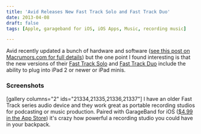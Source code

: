 ```yaml
---
title: 'Avid Releases New Fast Track Solo and Fast Track Duo'
date: 2013-04-08
draft: false
tags: [Apple, garageband for iOS, iOS Apps, Music, recording music]

---
```


Avid recently updated a bunch of hardware and software ([see this post on Macrumors.com for full details](http://www.macrumors.com/2013/04/08/avid-announces-media-composer-7-and-pro-tools-11-ios-compatible-recording-hardware/)) but the one point I found interesting is that the new versions of their [Fast Track Solo](http://www.avid.com/US/products/fasttrack-solo) and [Fast Track Duo](http://www.avid.com/US/products/fasttrack-duo) include the ability to plug into iPad 2 or newer or iPad minis.

### Screenshots

\[gallery columns="2" ids="21334,21335,21336,21337"\] I have an older Fast Track series audio device and they work great as portable recording studios for podcasting or music production. Paired with GarageBand for iOS ([$4.99 in the App Store](http://target.georiot.com/Proxy.ashx?tsid=528&GR_URL=https%253A%252F%252Fitunes.apple.com%252Fus%252Fapp%252Fgarageband%252Fid408709785%253Fmt%253D8%2526uo%253D4%2526partnerId%253D30)) it's crazy how powerful a recording studio you could have in your backpack.